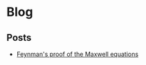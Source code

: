 # Blog

## Posts
- [Feynman's proof of the Maxwell equations](./_posts/feynman_maxwell_equations.md)
